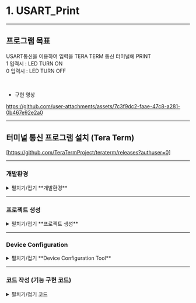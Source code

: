 # 1. USART_Print
---
## 프로그램 목표
USART통신을 이용하여 입력을 TERA TERM 통신 터미널에  PRINT   
1 입력시 : LED TURN ON  
0 입력시 : LED TURN OFF  

<br>

* 구현 영상

https://github.com/user-attachments/assets/7c3f9dc2-faae-47c8-a281-0b467e92e2a0

---

##   터미널 통신 프로그램 설치 (Tera Term)
[https://github.com/TeraTermProject/teraterm/releases?authuser=0]

---

### 개발환경
<details>
<summary>펼치기/접기 **개발환경** </summary>

**OS** MS-Windows 10(64bit)

**Target** STM32 NUCLEO F103RB

**IDE** STM32 Cube IDE

**참고문헌** STM32CubeIDE를 이용한 STM32 따라하기(주)북랩 김남수 ∙ 이진형 지음 

</details>

---

### 프로젝트 생성
<details>
<summary>펼치기/접기 **프로젝트 생성** </summary>

**STM32CubeIDE** 실행 후, 아래와 같이 File - New - STM32 Project 선택 
<img width="875" height="573" alt="image" src="https://github.com/user-attachments/assets/6c8c3c53-fd43-4eff-85dc-6697a09c49b9" />
<br>

#### Target 선택

Tafget Selection 윈도우가 나타나면 **Board Selector** 탭을 클릭한다.  
<img width="1200" height="800" alt="image" src="https://github.com/user-attachments/assets/3960ff0f-8fa7-4002-9534-9af9f9ca96e7" />

<br>
Board selector 탭에서 **NUCLEO-F103RB** 검색  Board List에 **NUCLEO-F103RB**가 표시된다. 이를 선택 후, 하단의 Next > 버튼을 클릭한다.
<img width="1200" height="800" alt="image" src="https://github.com/user-attachments/assets/c5673109-e80d-4bfc-9aea-cb6043f8257c" />
<br>
<br>
STM32 Project 창이 나타나면 Project Name: 에 적당한 프로젝트 이름을 입력 후(예: LED_Blink) Finish 버튼을 클릭한다. 
<img width="500" height="600" alt="image" src="https://github.com/user-attachments/assets/50745ee0-67aa-478a-8ad8-f06da87e5c75" />
<br>
<br>

Board Project Options 대화창에서 Yes 버튼을 클릭한다.  
<img width="500" height="140" alt="image" src="https://github.com/user-attachments/assets/d5b04334-ce35-46e0-aed3-1854412ed372" />
<br>
<br>
Open Associated Perspective 대화창에서 Yes 버튼을 클릭하면 Device Configration Tool 창이 열린다.
<img width="500" height="140" alt="open_associated_perspective" src="https://github.com/user-attachments/assets/6a6a4353-f68e-4867-8a03-9bcd8062d709" />


</details>

---


### Device Configuration
<details>
<summary>펼치기/접기  **Device Configuration Tool**
</summary>

1. **RCC 설정**

RCC 설정을 위해 다음 그림과 같이 Device Configuration 창에서 Pinout & Configuration 탭의 System Core 항목 중 RCC를 선택 후 우측의 RCC Mode and Configuration 의 Mode의 High Speed Clock(HSE), Low Speed Clock(LSE) 모두 Disable로 변경한다.  
<img width="1688" height="741" alt="image" src="https://github.com/user-attachments/assets/a1c05663-3c5f-492b-9852-5b6cd6911ad8" />  
<br>
<br>

2. **USART 설정**
USART2는 USB 케이블을 통한 시리얼 통신용 포트이다.
<img width="1302" height="738" alt="image" src="https://github.com/user-attachments/assets/f2481e96-d28c-403b-be68-6773089456fc" />


</details>

---

### 코드 작성 (기능 구현 코드)
<details>
<summary>펼치기/접기 코드</summary>

생성된 코드에서 다음 부분을 수정한다.
```c
/* Private includes ----------------------------------------------------------*/
/* USER CODE BEGIN Includes */
#include <stdio.h>
#include <stdlib.h>
/* USER CODE END Includes */
```

```c
/* USER CODE BEGIN 0 */

#ifdef __GNUC__
/* With GCC, small printf (option LD Linker->Libraries->Small printf
   set to 'Yes') calls __io_putchar() */
#define PUTCHAR_PROTOTYPE int __io_putchar(int ch)
#else
#define PUTCHAR_PROTOTYPE int fputc(int ch, FILE *f)
#endif /* __GNUC__ */

/**
  * @brief  Retargets the C library printf function to the USART.
  * @param  None
  * @retval None
  */
PUTCHAR_PROTOTYPE
{
  /* Place your implementation of fputc here */
  /* e.g. write a character to the USART1 and Loop until the end of transmission */
  if (ch == '\n')
    HAL_UART_Transmit (&huart2, (uint8_t*) "\r", 1, 0xFFFF);
  HAL_UART_Transmit (&huart2, (uint8_t*) &ch, 1, 0xFFFF);

  return ch;
}
/* USER CODE END 0 */
```

```c
  /* USER CODE BEGIN 2 */
  uint8_t ch;

  /* USER CODE END 2 */
```


```c
/* Infinite loop */
  /* USER CODE BEGIN WHILE */
  while (1)
  {


	  HAL_UART_Receive(&huart2, &ch, 1, HAL_MAX_DELAY);
	  if(ch == '1'){
	  HAL_GPIO_WritePin(GPIOA, GPIO_PIN_5, 1);
	  printf("[MCU]입력 : %c		led turn on \n", ch);
	  }

	  else if(ch == '0'){
		  HAL_GPIO_WritePin(GPIOA, GPIO_PIN_5, 0);
		  printf("[MCU]입력 : %c		led turn off \n", ch);
	  }
	  else{
	  	  printf("[MCU]입력 : %c		0 또는 1을 입력하세요.\n", ch);

	  }
    /* USER CODE END WHILE */
```

</details>

